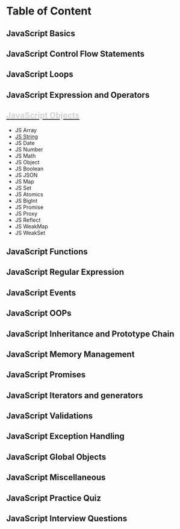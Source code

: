 # Table of Content

## JavaScript Basics
## JavaScript Control Flow Statements
## JavaScript Loops
## JavaScript Expression and Operators
## [<span style="color: #D3D3D3">JavaScript Objects</span>](https://github.com/rohitkrbhardwaj09/JavaScript_Doc/tree/main/JS_Objects)
- JS Array
- [JS String](https://github.com/rohitkrbhardwaj09/JavaScript_Doc/blob/main/JS_Objects/JS_String/String.md)
- JS Date
- JS Number
- JS Math
- JS Object
- JS Boolean
- JS JSON
- JS Map
- JS Set
- JS Atomics
- JS BigInt
- JS Promise
- JS Proxy
- JS Reflect
- JS WeakMap
- JS WeakSet
## JavaScript Functions
## JavaScript Regular Expression
## JavaScript Events
## JavaScript OOPs
## JavaScript Inheritance and Prototype Chain
## JavaScript Memory Management
## JavaScript Promises
## JavaScript Iterators and generators
## JavaScript Validations
## JavaScript Exception Handling
## JavaScript Global Objects
## JavaScript Miscellaneous
## JavaScript Practice Quiz
## JavaScript Interview Questions